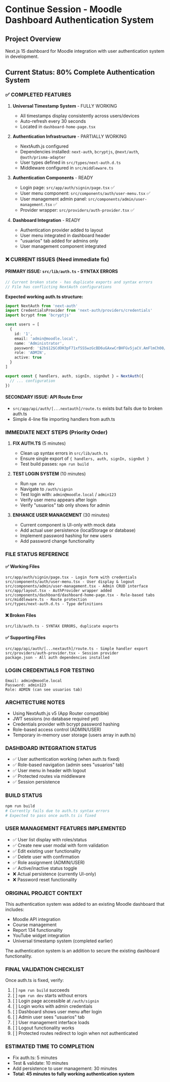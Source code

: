 # Continue Session - Moodle Dashboard Authentication System

## Project Overview
Next.js 15 dashboard for Moodle integration with user authentication system in development.

## Current Status: 80% Complete Authentication System

### ✅ COMPLETED FEATURES
1. **Universal Timestamp System** - FULLY WORKING
   - All timestamps display consistently across users/devices
   - Auto-refresh every 30 seconds
   - Located in `dashboard-home-page.tsx`

2. **Authentication Infrastructure** - PARTIALLY WORKING
   - NextAuth.js configured
   - Dependencies installed: `next-auth`, `bcryptjs`, `@next/auth`, `@auth/prisma-adapter`
   - User types defined in `src/types/next-auth.d.ts`
   - Middleware configured in `src/middleware.ts`

3. **Authentication Components** - READY
   - Login page: `src/app/auth/signin/page.tsx` ✅
   - User menu component: `src/components/auth/user-menu.tsx` ✅
   - User management admin panel: `src/components/admin/user-management.tsx` ✅
   - Provider wrapper: `src/providers/auth-provider.tsx` ✅

4. **Dashboard Integration** - READY
   - Authentication provider added to layout
   - User menu integrated in dashboard header
   - "usuarios" tab added for admins only
   - User management component integrated

### ❌ CURRENT ISSUES (Need immediate fix)

#### PRIMARY ISSUE: `src/lib/auth.ts` - SYNTAX ERRORS
```typescript
// Current broken state - has duplicate exports and syntax errors
// File has conflicting NextAuth configurations
```

**Expected working auth.ts structure:**
```typescript
import NextAuth from 'next-auth'
import CredentialsProvider from 'next-auth/providers/credentials'
import bcrypt from 'bcryptjs'

const users = [
  {
    id: '1',
    email: 'admin@moodle.local', 
    name: 'Administrator',
    password: '$2b$12$CdOH3pF71xfSSSwzGcBD6uGAxwCrBHFGv5jaCV.AmFlmCh00/miYa', // "admin123"
    role: 'ADMIN',
    active: true
  }
]

export const { handlers, auth, signIn, signOut } = NextAuth({
  // ... configuration
})
```

#### SECONDARY ISSUE: API Route Error
- `src/app/api/auth/[...nextauth]/route.ts` exists but fails due to broken auth.ts
- Simple 4-line file importing handlers from auth.ts

### IMMEDIATE NEXT STEPS (Priority Order)

1. **FIX AUTH.TS** (5 minutes)
   - Clean up syntax errors in `src/lib/auth.ts`
   - Ensure single export of `{ handlers, auth, signIn, signOut }`
   - Test build passes: `npm run build`

2. **TEST LOGIN SYSTEM** (10 minutes)
   - Run `npm run dev`
   - Navigate to `/auth/signin`
   - Test login with: `admin@moodle.local` / `admin123`
   - Verify user menu appears after login
   - Verify "usuarios" tab only shows for admin

3. **ENHANCE USER MANAGEMENT** (30 minutes)
   - Current component is UI-only with mock data
   - Add actual user persistence (localStorage or database)
   - Implement password hashing for new users
   - Add password change functionality

### FILE STATUS REFERENCE

#### ✅ Working Files
```
src/app/auth/signin/page.tsx - Login form with credentials
src/components/auth/user-menu.tsx - User display & logout
src/components/admin/user-management.tsx - Admin CRUD interface
src/app/layout.tsx - AuthProvider wrapper added
src/components/dashboard/dashboard-home-page.tsx - Role-based tabs
src/middleware.ts - Route protection
src/types/next-auth.d.ts - Type definitions
```

#### ❌ Broken Files
```
src/lib/auth.ts - SYNTAX ERRORS, duplicate exports
```

#### ✅ Supporting Files
```
src/app/api/auth/[...nextauth]/route.ts - Simple handler export
src/providers/auth-provider.tsx - Session provider
package.json - All auth dependencies installed
```

### LOGIN CREDENTIALS FOR TESTING
```
Email: admin@moodle.local
Password: admin123
Role: ADMIN (can see usuarios tab)
```

### ARCHITECTURE NOTES
- Using NextAuth.js v5 (App Router compatible)
- JWT sessions (no database required yet)
- Credentials provider with bcrypt password hashing
- Role-based access control (ADMIN/USER)
- Temporary in-memory user storage (users array in auth.ts)

### DASHBOARD INTEGRATION STATUS
- ✅ User authentication working (when auth.ts fixed)
- ✅ Role-based navigation (admin sees "usuarios" tab)
- ✅ User menu in header with logout
- ✅ Protected routes via middleware
- ✅ Session persistence

### BUILD STATUS
```bash
npm run build
# Currently fails due to auth.ts syntax errors
# Expected to pass once auth.ts is fixed
```

### USER MANAGEMENT FEATURES IMPLEMENTED
- ✅ User list display with roles/status
- ✅ Create new user modal with form validation
- ✅ Edit existing user functionality
- ✅ Delete user with confirmation
- ✅ Role assignment (ADMIN/USER)
- ✅ Active/inactive status toggle
- ❌ Actual persistence (currently UI-only)
- ❌ Password reset functionality

### ORIGINAL PROJECT CONTEXT
This authentication system was added to an existing Moodle dashboard that includes:
- Moodle API integration
- Course management
- Report 134 functionality  
- YouTube widget integration
- Universal timestamp system (completed earlier)

The authentication system is an addition to secure the existing dashboard functionality.

### FINAL VALIDATION CHECKLIST
Once auth.ts is fixed, verify:
1. [ ] `npm run build` succeeds
2. [ ] `npm run dev` starts without errors
3. [ ] Login page accessible at `/auth/signin` 
4. [ ] Login works with admin credentials
5. [ ] Dashboard shows user menu after login
6. [ ] Admin user sees "usuarios" tab
7. [ ] User management interface loads
8. [ ] Logout functionality works
9. [ ] Protected routes redirect to login when not authenticated

### ESTIMATED TIME TO COMPLETION
- Fix auth.ts: 5 minutes
- Test & validate: 10 minutes  
- Add persistence to user management: 30 minutes
- **Total: 45 minutes to fully working authentication system**

